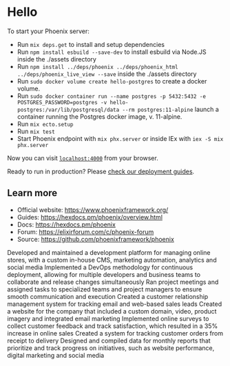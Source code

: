 # Hello

To start your Phoenix server:

  * Run `mix deps.get` to install and setup dependencies
  * Run `npm install esbuild --save-dev` to install esbuild via Node.JS inside the ./assets directory
  * Run `npm install ../deps/phoenix ../deps/phoenix_html ../deps/phoenix_live_view --save` inside the ./assets directory
  * Run `sudo docker volume create hello-postgres` to create a docker volume. 
  * Run `sudo docker container run --name postgres -p 5432:5432 -e POSTGRES_PASSWORD=postgres -v hello-postgres:/var/lib/postgresql/data --rm postgres:11-alpine` launch a container running the Postgres docker image, v. 11-alpine.
  * Run `mix ecto.setup`
  * Run `mix test`
  * Start Phoenix endpoint with `mix phx.server` or inside IEx with `iex -S mix phx.server`

Now you can visit [`localhost:4000`](http://localhost:4000) from your browser.

Ready to run in production? Please [check our deployment guides](https://hexdocs.pm/phoenix/deployment.html).

## Learn more

  * Official website: https://www.phoenixframework.org/
  * Guides: https://hexdocs.pm/phoenix/overview.html
  * Docs: https://hexdocs.pm/phoenix
  * Forum: https://elixirforum.com/c/phoenix-forum
  * Source: https://github.com/phoenixframework/phoenix

Developed and maintained a development platform for managing online stores, with a custom in-house CMS, marketing automation, analytics and social media
Implemented a DevOps methodology for continuous deployment, allowing for multiple developers and business teams to collaborate and release changes simultaneously
Ran project meetings and assigned tasks to specialized teams and project managers to ensure smooth communication and execution
Created a customer relationship management system for tracking email and web-based sales leads
Created a website for the company that included a custom domain, video, product imagery and integrated email marketing
Implemented online surveys to collect customer feedback and track satisfaction, which resulted in a 35% increase in online sales
Created a system for tracking customer orders from receipt to delivery
Designed and compiled data for monthly reports that prioritize and track progress on initiatives, such as website performance, digital marketing and social media
